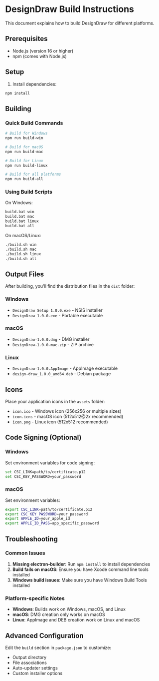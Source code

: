 # DesignDraw Build Instructions

This document explains how to build DesignDraw for different platforms.

## Prerequisites

- Node.js (version 16 or higher)
- npm (comes with Node.js)

## Setup

1. Install dependencies:
```bash
npm install
```

## Building

### Quick Build Commands

```bash
# Build for Windows
npm run build-win

# Build for macOS
npm run build-mac

# Build for Linux
npm run build-linux

# Build for all platforms
npm run build-all
```

### Using Build Scripts

On Windows:
```cmd
build.bat win
build.bat mac
build.bat linux
build.bat all
```

On macOS/Linux:
```bash
./build.sh win
./build.sh mac
./build.sh linux
./build.sh all
```

## Output Files

After building, you'll find the distribution files in the `dist` folder:

### Windows
- `DesignDraw Setup 1.0.0.exe` - NSIS installer
- `DesignDraw 1.0.0.exe` - Portable executable

### macOS
- `DesignDraw-1.0.0.dmg` - DMG installer
- `DesignDraw-1.0.0-mac.zip` - ZIP archive

### Linux
- `DesignDraw-1.0.0.AppImage` - AppImage executable
- `design-draw_1.0.0_amd64.deb` - Debian package

## Icons

Place your application icons in the `assets` folder:
- `icon.ico` - Windows icon (256x256 or multiple sizes)
- `icon.icns` - macOS icon (512x512@2x recommended)
- `icon.png` - Linux icon (512x512 recommended)

## Code Signing (Optional)

### Windows
Set environment variables for code signing:
```bash
set CSC_LINK=path/to/certificate.p12
set CSC_KEY_PASSWORD=your_password
```

### macOS
Set environment variables:
```bash
export CSC_LINK=path/to/certificate.p12
export CSC_KEY_PASSWORD=your_password
export APPLE_ID=your_apple_id
export APPLE_ID_PASS=app_specific_password
```

## Troubleshooting

### Common Issues

1. **Missing electron-builder**: Run `npm install` to install dependencies
2. **Build fails on macOS**: Ensure you have Xcode command line tools installed
3. **Windows build issues**: Make sure you have Windows Build Tools installed

### Platform-specific Notes

- **Windows**: Builds work on Windows, macOS, and Linux
- **macOS**: DMG creation only works on macOS
- **Linux**: AppImage and DEB creation work on Linux and macOS

## Advanced Configuration

Edit the `build` section in `package.json` to customize:
- Output directory
- File associations
- Auto-updater settings
- Custom installer options
